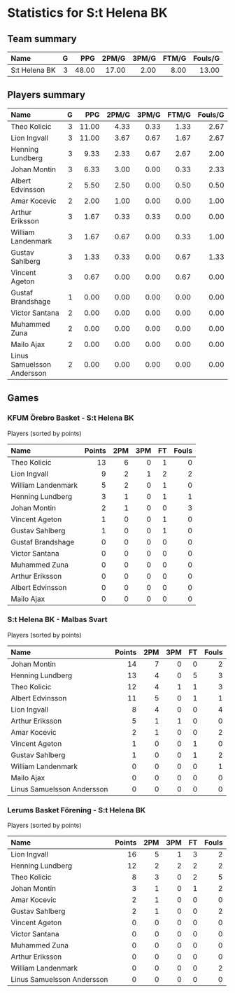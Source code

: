 # Statistics for S:t Helena BK

## Team summary

| Name | G | PPG | 2PM/G | 3PM/G | FTM/G | Fouls/G |
|:-----|--:|----:|------:|------:|------:|--------:|
| S:t Helena BK | 3 | 48.00 | 17.00 | 2.00 | 8.00 | 13.00 |

## Players summary

| Name | G | PPG | 2PM/G | 3PM/G | FTM/G | Fouls/G |
|:-----|--:|----:|------:|------:|------:|--------:|
| Theo Kolicic | 3 | 11.00 | 4.33 | 0.33 | 1.33 | 2.67 |
| Lion Ingvall | 3 | 11.00 | 3.67 | 0.67 | 1.67 | 2.67 |
| Henning Lundberg | 3 | 9.33 | 2.33 | 0.67 | 2.67 | 2.00 |
| Johan Montin | 3 | 6.33 | 3.00 | 0.00 | 0.33 | 2.33 |
| Albert Edvinsson | 2 | 5.50 | 2.50 | 0.00 | 0.50 | 0.50 |
| Amar Kocevic | 2 | 2.00 | 1.00 | 0.00 | 0.00 | 1.00 |
| Arthur Eriksson | 3 | 1.67 | 0.33 | 0.33 | 0.00 | 0.00 |
| William Landenmark | 3 | 1.67 | 0.67 | 0.00 | 0.33 | 1.00 |
| Gustav Sahlberg | 3 | 1.33 | 0.33 | 0.00 | 0.67 | 1.33 |
| Vincent Ageton | 3 | 0.67 | 0.00 | 0.00 | 0.67 | 0.00 |
| Gustaf Brandshage | 1 | 0.00 | 0.00 | 0.00 | 0.00 | 0.00 |
| Victor Santana | 2 | 0.00 | 0.00 | 0.00 | 0.00 | 0.00 |
| Muhammed Zuna | 2 | 0.00 | 0.00 | 0.00 | 0.00 | 0.00 |
| Mailo Ajax | 2 | 0.00 | 0.00 | 0.00 | 0.00 | 0.00 |
| Linus Samuelsson Andersson | 2 | 0.00 | 0.00 | 0.00 | 0.00 | 0.00 |

## Games

### KFUM Örebro Basket - S:t Helena BK

Players (sorted by points)

| Name | Points | 2PM | 3PM | FT | Fouls |
|:-----|-------:|----:|----:|---:|------:|
| Theo Kolicic | 13 |  6 |  0 |  1 |  0 |
| Lion Ingvall |  9 |  2 |  1 |  2 |  2 |
| William Landenmark |  5 |  2 |  0 |  1 |  0 |
| Henning Lundberg |  3 |  1 |  0 |  1 |  1 |
| Johan Montin |  2 |  1 |  0 |  0 |  3 |
| Vincent Ageton |  1 |  0 |  0 |  1 |  0 |
| Gustav Sahlberg |  1 |  0 |  0 |  1 |  0 |
| Gustaf Brandshage |  0 |  0 |  0 |  0 |  0 |
| Victor Santana |  0 |  0 |  0 |  0 |  0 |
| Muhammed Zuna |  0 |  0 |  0 |  0 |  0 |
| Arthur Eriksson |  0 |  0 |  0 |  0 |  0 |
| Albert Edvinsson |  0 |  0 |  0 |  0 |  0 |
| Mailo Ajax |  0 |  0 |  0 |  0 |  0 |

### S:t Helena BK - Malbas Svart

Players (sorted by points)

| Name | Points | 2PM | 3PM | FT | Fouls |
|:-----|-------:|----:|----:|---:|------:|
| Johan Montin | 14 |  7 |  0 |  0 |  2 |
| Henning Lundberg | 13 |  4 |  0 |  5 |  3 |
| Theo Kolicic | 12 |  4 |  1 |  1 |  3 |
| Albert Edvinsson | 11 |  5 |  0 |  1 |  1 |
| Lion Ingvall |  8 |  4 |  0 |  0 |  4 |
| Arthur Eriksson |  5 |  1 |  1 |  0 |  0 |
| Amar Kocevic |  2 |  1 |  0 |  0 |  2 |
| Vincent Ageton |  1 |  0 |  0 |  1 |  0 |
| Gustav Sahlberg |  1 |  0 |  0 |  1 |  2 |
| William Landenmark |  0 |  0 |  0 |  0 |  1 |
| Mailo Ajax |  0 |  0 |  0 |  0 |  0 |
| Linus Samuelsson Andersson |  0 |  0 |  0 |  0 |  0 |

### Lerums Basket Förening - S:t Helena BK

Players (sorted by points)

| Name | Points | 2PM | 3PM | FT | Fouls |
|:-----|-------:|----:|----:|---:|------:|
| Lion Ingvall | 16 |  5 |  1 |  3 |  2 |
| Henning Lundberg | 12 |  2 |  2 |  2 |  2 |
| Theo Kolicic |  8 |  3 |  0 |  2 |  5 |
| Johan Montin |  3 |  1 |  0 |  1 |  2 |
| Amar Kocevic |  2 |  1 |  0 |  0 |  0 |
| Gustav Sahlberg |  2 |  1 |  0 |  0 |  2 |
| Vincent Ageton |  0 |  0 |  0 |  0 |  0 |
| Victor Santana |  0 |  0 |  0 |  0 |  0 |
| Muhammed Zuna |  0 |  0 |  0 |  0 |  0 |
| Arthur Eriksson |  0 |  0 |  0 |  0 |  0 |
| William Landenmark |  0 |  0 |  0 |  0 |  2 |
| Linus Samuelsson Andersson |  0 |  0 |  0 |  0 |  0 |

